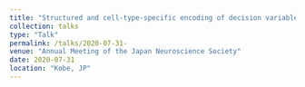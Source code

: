 ```yaml
---
title: "Structured and cell-type-specific encoding of decision variables in orbitofrontal cortex"
collection: talks
type: "Talk"
permalink: /talks/2020-07-31- 
venue: "Annual Meeting of the Japan Neuroscience Society"
date: 2020-07-31
location: "Kobe, JP"
---
```

